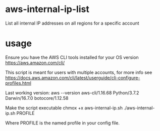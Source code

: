 # aws-internal-ip-list
List all internal IP addresses on all regions for a specific account

# usage
Ensure you have the AWS CLI tools installed for your OS version https://aws.amazon.com/cli/ 

This script is meant for users with multiple accounts, for more info see https://docs.aws.amazon.com/cli/latest/userguide/cli-configure-profiles.html

Last working version:
aws --version
aws-cli/1.16.68 Python/3.7.2 Darwin/16.7.0 botocore/1.12.58

Make the script executable
chmox +x aws-internal-ip.sh
./aws-internal-ip.sh PROFILE

Where PROFILE is the named profile in your config file.
